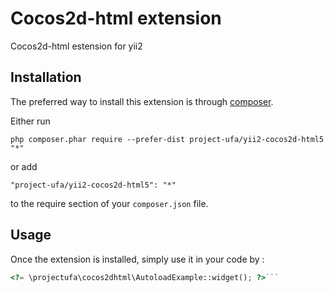 Cocos2d-html extension
======================
Cocos2d-html estension for yii2

Installation
------------

The preferred way to install this extension is through [composer](http://getcomposer.org/download/).

Either run

```
php composer.phar require --prefer-dist project-ufa/yii2-cocos2d-html5 "*"
```

or add

```
"project-ufa/yii2-cocos2d-html5": "*"
```

to the require section of your `composer.json` file.


Usage
-----

Once the extension is installed, simply use it in your code by  :

```php
<?= \projectufa\cocos2dhtml\AutoloadExample::widget(); ?>```